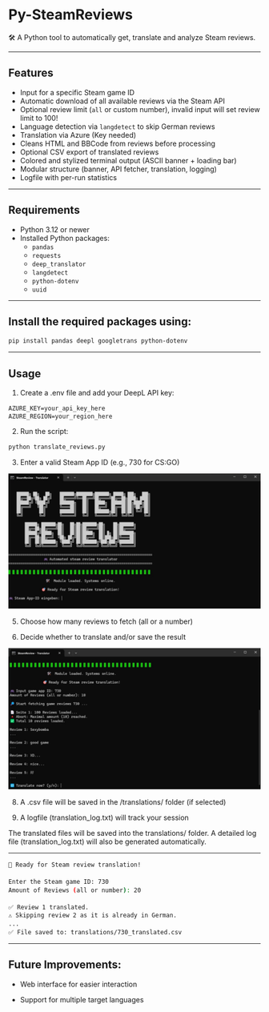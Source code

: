 # Py-SteamReviews

🛠️ A Python tool to automatically get, translate and analyze Steam reviews.

---

## Features

- Input for a specific Steam game ID
- Automatic download of all available reviews via the Steam API
- Optional review limit (`all` or custom number), invalid input will set review limit to 100!
- Language detection via `langdetect` to skip German reviews
- Translation via Azure (Key needed)
- Cleans HTML and BBCode from reviews before processing
- Optional CSV export of translated reviews
- Colored and stylized terminal output (ASCII banner + loading bar)
- Modular structure (banner, API fetcher, translation, logging)
- Logfile with per-run statistics

---

## Requirements

- Python 3.12 or newer
- Installed Python packages:
  - `pandas`
  - `requests`
  - `deep_translator`
  - `langdetect`
  - `python-dotenv`
  - `uuid`

---

## Install the required packages using:

```bash
pip install pandas deepl googletrans python-dotenv
```

---

## Usage

1. Create a .env file and add your DeepL API key:

```env
AZURE_KEY=your_api_key_here
AZURE_REGION=your_region_here
```

2. Run the script:

``` bash
python translate_reviews.py
```

3. Enter a valid Steam App ID (e.g., 730 for CS:GO)

![Py Steam Reviews Start](assets/py_steam_review_start.PNG)

5. Choose how many reviews to fetch (all or a number)

6. Decide whether to translate and/or save the result

![Py Steam Reviews Reviews Loaded](assets/py_steam_review_reviews_loaded.PNG)

8. A .csv file will be saved in the /translations/ folder (if selected)

9. A logfile (translation_log.txt) will track your session

The translated files will be saved into the translations/ folder.
A detailed log file (translation_log.txt) will also be generated automatically.

---
```bash
🎯 Ready for Steam review translation!

Enter the Steam game ID: 730
Amount of Reviews (all or number): 20

✅ Review 1 translated.
⚠️ Skipping review 2 as it is already in German.
...
✅ File saved to: translations/730_translated.csv
```
---

## Future Improvements:

- Web interface for easier interaction

- Support for multiple target languages

